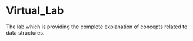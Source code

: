 # Virtual_Lab
The lab which is providing the complete explanation of concepts related to data structures. 
